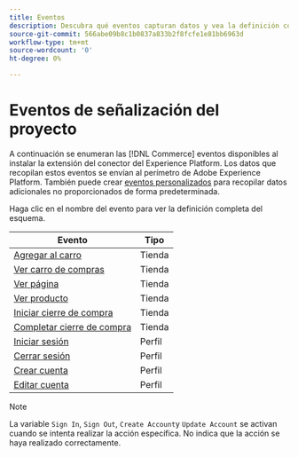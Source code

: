 ```yaml
---
title: Eventos
description: Descubra qué eventos capturan datos y vea la definición completa del esquema.
source-git-commit: 566abe09b8c1b0837a833b2f8fcfe1e81bb6963d
workflow-type: tm+mt
source-wordcount: '0'
ht-degree: 0%

---
```


# Eventos de señalización del proyecto

A continuación se enumeran las [!DNL Commerce] eventos disponibles al instalar la extensión del conector del Experience Platform. Los datos que recopilan estos eventos se envían al perímetro de Adobe Experience Platform. También puede crear [eventos personalizados](custom-events.md) para recopilar datos adicionales no proporcionados de forma predeterminada.

Haga clic en el nombre del evento para ver la definición completa del esquema.

| Evento | Tipo |
|---|---|
| [Agregar al carro](https://github.com/adobe/magento-storefront-event-collector/blob/main/src/handlers/product/addToCartAEP.ts) | Tienda |
| [Ver carro de compras](https://github.com/adobe/magento-storefront-event-collector/blob/main/src/handlers/shoppingCart/viewAEP.ts) | Tienda |
| [Ver página](https://github.com/adobe/magento-storefront-event-collector/blob/main/src/handlers/page/viewAEP.ts) | Tienda |
| [Ver producto](https://github.com/adobe/magento-storefront-event-collector/blob/main/src/handlers/product/viewAEP.ts) | Tienda |
| [Iniciar cierre de compra](https://github.com/adobe/magento-storefront-event-collector/blob/main/src/handlers/shoppingCart/initiateCheckoutAEP.ts) | Tienda |
| [Completar cierre de compra](https://github.com/adobe/magento-storefront-event-collector/blob/main/src/handlers/checkout/placeOrderAEP.ts) | Tienda |
| [Iniciar sesión](https://github.com/adobe/magento-storefront-event-collector/blob/main/src/handlers/account/signInAEP.ts) | Perfil |
| [Cerrar sesión](https://github.com/adobe/magento-storefront-event-collector/blob/main/src/handlers/account/signOutAEP.ts) | Perfil |
| [Crear cuenta](https://github.com/adobe/magento-storefront-event-collector/blob/main/src/handlers/account/createAccountAEP.ts) | Perfil |
| [Editar cuenta](https://github.com/adobe/magento-storefront-event-collector/blob/main/src/handlers/account/editAccountAEP.ts) | Perfil |

>[!NOTE]
>
> La variable `Sign In`, `Sign Out`, `Create Account`y `Update Account` se activan cuando se intenta realizar la acción específica. No indica que la acción se haya realizado correctamente.
